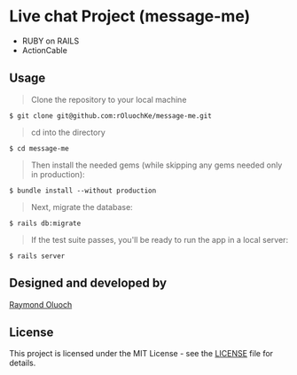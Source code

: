 # Live chat Project (message-me) 
- RUBY on RAILS
- ActionCable

## Usage

> Clone the repository to your local machine

```
$ git clone git@github.com:rOluochKe/message-me.git
```

> cd into the directory

```
$ cd message-me
```

> Then install the needed gems (while skipping any gems needed only in production):

```
$ bundle install --without production
```

> Next, migrate the database:

```
$ rails db:migrate
```

> If the test suite passes, you'll be ready to run the app in a local server:

```
$ rails server
```

## Designed and developed by

[Raymond Oluoch](https://github.com/rOluochKe)

## License

This project is licensed under the MIT License - see the [LICENSE](./LICENSE.md) file for details.